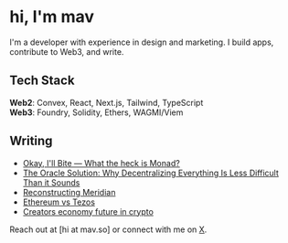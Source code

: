 # hi, I'm mav

I'm a developer with experience in design and marketing. 
I build apps, contribute to Web3, and write.

## Tech Stack
**Web2**: Convex, React, Next.js, Tailwind, TypeScript  
**Web3**: Foundry, Solidity, Ethers, WAGMI/Viem  

## Writing
- [Okay, I'll Bite — What the heck is Monad?](https://hackernoon.com/okay-ill-bite-what-the-heck-is-monad)
- [The Oracle Solution: Why Decentralizing Everything Is Less Difficult Than it Sounds](https://hackernoon.com/the-oracle-solution-why-decentralizing-everything-is-less-difficult-than-it-sounds)
- [Reconstructing Meridian](https://mav.so/articles/reconstructing-meridian)
- [Ethereum vs Tezos](https://mav.so/articles/ethereum-vs-tezos)
- [Creators economy future in crypto](https://mav.so/articles/creators-economy-future-in-crypto)

Reach out at [hi at mav.so] or connect with me on [X](https://x.com/mavdotso).
